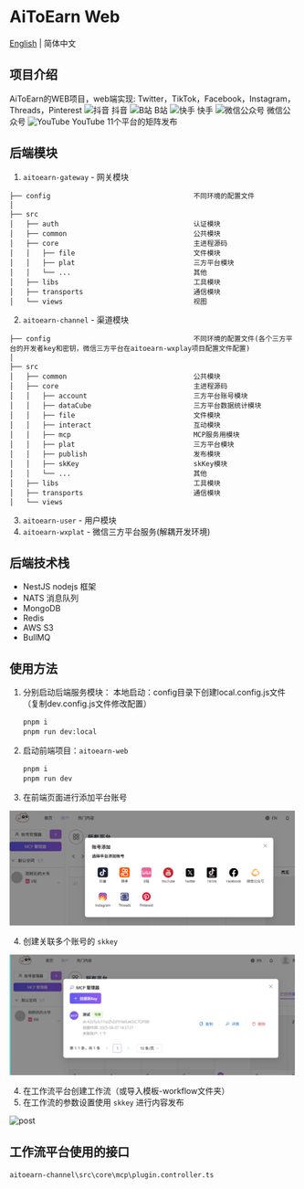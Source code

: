 <!--
 * @Author: nevin
 * @Date: 2025-01-17 19:25:28
 * @LastEditTime: 2025-02-24 19:37:13
 * @LastEditors: nevin
 * @Description:
-->
# AiToEarn Web
[English](README_EN.md) | 简体中文

## 项目介绍

AiToEarn的WEB项目，web端实现: Twitter，TikTok，Facebook，Instagram，Threads，Pinterest 
![抖音](https://lf1-cdn-tos.bytegoofy.com/goofy/ies/douyin_web/public/favicon.ico '抖音') 抖音
![B站](https://i0.hdslb.com/bfs/static/jinkela/long/images/favicon.ico 'B站') B站
![快手](https://s1-111422.kwimgs.com/kos/nlav111422/ks-web/favicon.ico '快手') 快手
![微信公众号](https://res.wx.qq.com/a/wx_fed/assets/res/NTI4MWU5.ico '微信公众号') 微信公众号
![YouTube](https://ts1.tc.mm.bing.net/th/id/ODF.cUjlg4bwA5-JhXB6Kg6qZA?w=32&h=32&qlt=70&pcl=fffffa&o=7&cb=thws4&pid=1.2&rm=3 'YouTube') YouTube
11个平台的矩阵发布

## 后端模块

1. `aitoearn-gateway` - 网关模块
```tree
├── config                                   不同环境的配置文件
│
├── src                                      
│   ├── auth                                 认证模块
│   ├── common                               公共模块
│   ├── core                                 主进程源码
│   │   ├── file                             文件模块
│   │   ├── plat                             三方平台模块
│   │   └── ...                              其他
│   ├── libs                                 工具模块
│   ├── transports                           通信模块
│   └── views                                视图
```
2. `aitoearn-channel` - 渠道模块
```tree
├── config                                   不同环境的配置文件(各个三方平台的开发者key和密钥，微信三方平台在aitoearn-wxplay项目配置文件配置)
│
├── src                                      
│   ├── common                               公共模块
│   ├── core                                 主进程源码
│   │   ├── account                          三方平台账号模块
│   │   ├── dataCube                         三方平台数据统计模块
│   │   ├── file                             文件模块
│   │   ├── interact                         互动模块
│   │   ├── mcp                              MCP服务用模块
│   │   ├── plat                             三方平台模块
│   │   ├── publish                          发布模块
│   │   ├── skKey                            skKey模块
│   │   └── ...                              其他
│   ├── libs                                 工具模块
│   ├── transports                           通信模块
│   └── views    
```
3. `aitoearn-user` - 用户模块
4. `aitoearn-wxplat` - 微信三方平台服务(解耦开发环境)

## 后端技术栈

- NestJS nodejs 框架
- NATS 消息队列
- MongoDB
- Redis
- AWS S3
- BullMQ

## 使用方法

1. 分别启动后端服务模块：
   本地启动：config目录下创建local.config.js文件（复制dev.config.js文件修改配置）
   ```sh
   pnpm i 
   pnpm run dev:local
   ```
2. 启动前端项目：`aitoearn-web`
   ```sh
   pnpm i
   pnpm run dev
   ```
3. 在前端页面进行添加平台账号
<img src="./workflow/img/account.jpeg" alt="post" width="500"/>

4. 创建关联多个账号的 `skkey`
<img src="./workflow/img/skkey.jpg" alt="post" width="500"/>

4. 在工作流平台创建工作流（或导入模板-workflow文件夹）
5. 在工作流的参数设置使用 `skkey` 进行内容发布
<img src="./workflow/img/fl.jpg" alt="post" width="500"/>

## 工作流平台使用的接口

`aitoearn-channel\src\core\mcp\plugin.controller.ts`